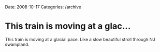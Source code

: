 Date: 2008-10-17
Categories: /archive

# This train is moving at a glac...

This train is moving at a glacial pace.  Like a slow beautiful stroll through NJ swampland.
